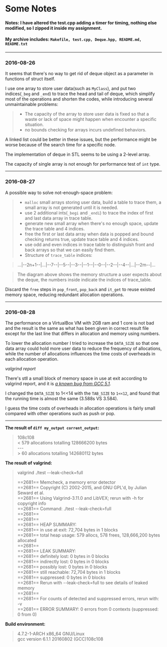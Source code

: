 # Some Notes

#### Notes: I have altered the test.cpp adding a timer for timing, nothing else modified, so I zipped it inside my assignment.
#### My archive includes: `Makefile, test.cpp, Deque.hpp, README.md, README.txt`

------
### 2016-08-26

It seems that there's no way to get rid of deque object as a parameter in functions of struct itself.

I use one array to store user data(such as `MyClass`), and put two indices(`_beg` and `_end`) to trace the head and tail of deque, which simplify most of the operations and shorten the codes, while introducing several unmaintainable problems:
> * The capacity of the array to store user data is fixed so that a waste or lack of space might happen when encounter a specific situation.
> * no bounds checking for arrays incurs undefined behaviors.

A linked list could be better in these issues, but the performance might be worse because of the search time for a specific node.

The implementation of deque in STL seems to be using a 2-level array.

The capacity of single array is not enough for performance test of `int` type.

------

### 2016-08-27

A possible way to solve not-enough-space problem:
> * `malloc` small arrays storing user data, build a table to trace them, a small array is not generated until it is needed.
> * use 2 additional ints(`_begi` and `_endi`) to trace the index of first and last data array in trace table.
> * generate new small array when there's no enough space, update the trace table and 4 indices.
> * free the first or last data array when data is popped and bound checking returns true, update trace table and 4 indices.
> * use odd and even indices in trace table to distinguish front and back arrays so that we can easily find them.
> * Structure of `trace_table` indices:

>  ...|--2n+1--|...|--7--|--5--|--3--|--1--|--0--|--2--|--4--|...|--2m--|...

> The diagram above shows the memory structure a user expects about the deque, the numbers inside indicate the indices of trace_table.

Discard the `free` steps in `pop_front`, `pop_back` and `it_get` to reuse existed memory space, reducing redundant allocation operations.

------

### 2016-08-28

The performance on a VirtualBox VM with 2GB ram and 1 core is not bad and the result is the same as what has been given in correct result file except for the last line that differs in allocation and memory using numbers.

To lower the allocation number I tried to increase the `DATA_SIZE` so that one data array could hold more user data to reduce the frequency of allocations, while the number of allocations influences the time costs of overheads in each allocation operation.

*valgrind report*

There's stll a small block of memory space in use at exit according to valgrind report, and it is *[a known bug from GCC 5.1](https://gcc.gnu.org/bugzilla/show_bug.cgi?id=64535)*.

I changed the `DATA_SIZE` to 1<<14 with the `TAB_SIZE` to `1<<12`, and found that the running time is almost the same (3.588s VS 3.584).

I guess the time costs of overheads in allocation operations is fairly small compared with other operations such as push or pop.

------

**The result of `diff my_output corrent_output`:**
> 108c108  
> < 579 allocations totalling 128666200 bytes  
> \---  
> \> 60 allocations totalling 142680112 bytes  

**The result of valgrind:**
>  valgrind ./test --leak-check=full  
>  
>  ==2681== Memcheck, a memory error detector  
>  ==2681== Copyright (C) 2002-2015, and GNU GPL'd, by Julian Seward et al.  
>  ==2681== Using Valgrind-3.11.0 and LibVEX; rerun with -h for copyright info  
>  ==2681== Command: ./test --leak-check=full  
>  ==2681==  
>  ==2681==  
>  ==2681== HEAP SUMMARY:  
>  ==2681==     in use at exit: 72,704 bytes in 1 blocks  
>  ==2681==   total heap usage: 579 allocs, 578 frees, 128,666,200 bytes allocated  
>  ==2681==  
>  ==2681== LEAK SUMMARY:  
>  ==2681==    definitely lost: 0 bytes in 0 blocks  
>  ==2681==    indirectly lost: 0 bytes in 0 blocks  
>  ==2681==      possibly lost: 0 bytes in 0 blocks  
>  ==2681==    still reachable: 72,704 bytes in 1 blocks  
>  ==2681==         suppressed: 0 bytes in 0 blocks  
>  ==2681== Rerun with --leak-check=full to see details of leaked memory  
>  ==2681==  
>  ==2681== For counts of detected and suppressed errors, rerun with: -v  
>  ==2681== ERROR SUMMARY: 0 errors from 0 contexts (suppressed: 0 from 0)  

**Build environment:**
> 4.7.2-1-ARCH x86_64 GNU/Linux  
> gcc version 6.1.1 20160802 (GCC)108c108
